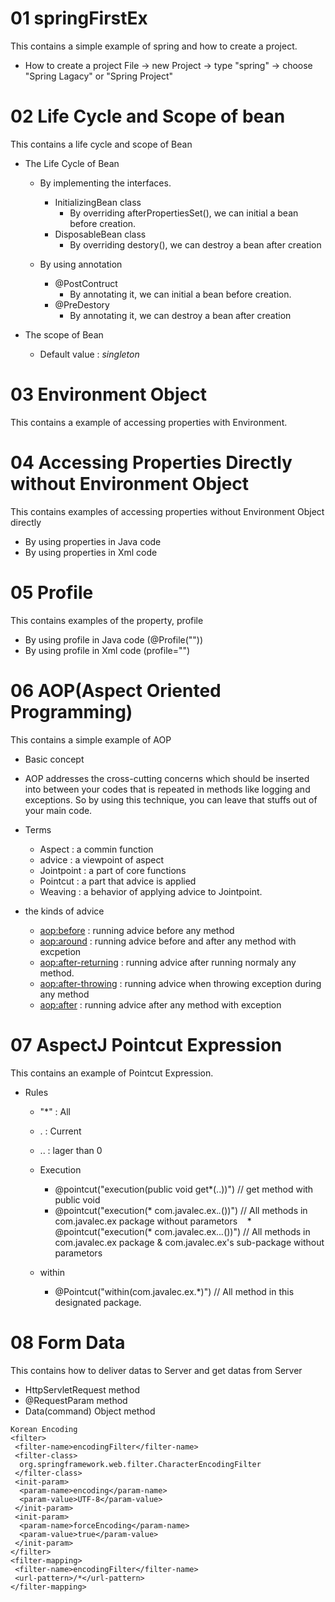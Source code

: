 # 01 springFirstEx
This contains a simple example of spring and how to create a project.

* How to create a project
File -> new Project -> type "spring" -> choose "Spring Lagacy" or "Spring Project"

# 02 Life Cycle and Scope of bean
This contains a life cycle and scope of Bean

* The Life Cycle of Bean 
  * By implementing the interfaces.
    * InitializingBean class
      - By overriding afterPropertiesSet(), we can initial a bean before creation.
    * DisposableBean class
      - By overriding destory(), we can destroy a bean after creation
   
  * By using annotation
    * @PostContruct
      - By annotating it, we can initial a bean before creation.
    * @PreDestory
      - By annotating it, we can destroy a bean after creation
      
* The scope of Bean
  * Default value : *singleton*

# 03 Environment Object
This contains a example of accessing properties with Environment.

# 04 Accessing Properties Directly without Environment Object
This contains examples of accessing properties without Environment Object directly

 * By using properties in Java code
 * By using properties in Xml code

# 05 Profile
This contains examples of the property, profile

* By using profile in Java code (@Profile(""))
* By using profile in Xml code (profile="")

# 06 AOP(Aspect Oriented Programming)
This contains a simple example of AOP

* Basic concept
 * AOP addresses the cross-cutting concerns which should be inserted into between your codes that is repeated in methods like logging and exceptions. So by using this technique, you can leave that stuffs out of your main code.
 
* Terms
  * Aspect : a commin function
  * advice :  a viewpoint of aspect
  * Jointpoint : a part of core functions
  * Pointcut : a part that advice is applied
  * Weaving : a behavior of applying advice to Jointpoint.

* the kinds of advice
  * <aop:before> : running advice before any method
  * <aop:around> : running advice before and after any method with excpetion
  * <aop:after-returning> : running advice after running normaly any method.
  * <aop:after-throwing> : running advice when throwing exception during any method
  * <aop:after> : running advice after any method with exception

# 07 AspectJ Pointcut Expression
This contains an example of Pointcut Expression.

* Rules
  * "*" : All
  * . : Current
  * .. : lager than 0
  
  * Execution
    * @pointcut("execution(public void get*(..))") // get method with public void
    * @pointcut("execution(* com.javalec.ex.*.*())") // All methods in com.javalec.ex package without parametors
    * @pointcut("execution(* com.javalec.ex..*.*())") // All methods in com.javalec.ex package & com.javalec.ex's sub-package without parametors
  * within
    * @Pointcut("within(com.javalec.ex.*)") // All method in this designated package.

# 08 Form Data
This contains how to deliver datas to Server and get datas from Server

* HttpServletRequest method
* @RequestParam method
* Data(command) Object method


~~~
Korean Encoding
<filter>
 <filter-name>encodingFilter</filter-name>
 <filter-class>
  org.springframework.web.filter.CharacterEncodingFilter
 </filter-class>
 <init-param>
  <param-name>encoding</param-name>
  <param-value>UTF-8</param-value>
 </init-param>
 <init-param>
  <param-name>forceEncoding</param-name>
  <param-value>true</param-value>
 </init-param>
</filter>
<filter-mapping>
 <filter-name>encodingFilter</filter-name>
 <url-pattern>/*</url-pattern>
</filter-mapping>
~~~
